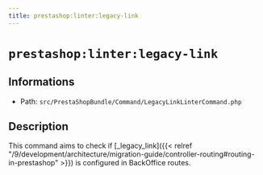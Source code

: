 ```yaml
---
title: prestashop:linter:legacy-link
---
```


# `prestashop:linter:legacy-link`

## Informations

* Path: `src/PrestaShopBundle/Command/LegacyLinkLinterCommand.php`

## Description

This command aims to check if [_legacy_link]({{< relref "/9/development/architecture/migration-guide/controller-routing#routing-in-prestashop" >}}) is configured in BackOffice routes.
